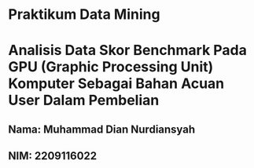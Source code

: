 # Praktikum Data Mining
# Analisis Data Skor Benchmark Pada GPU (Graphic Processing Unit) Komputer Sebagai Bahan Acuan User Dalam Pembelian

## Nama: Muhammad Dian Nurdiansyah
## NIM:  2209116022
